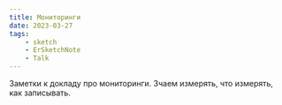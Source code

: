 ```yaml
---
title: Мониторинги
date: 2023-03-27
tags:
    - sketch
    - ErSketchNote
    - Talk
---
```


Заметки к докладу про мониторинги. Зчаем измерять, что измерять, как записывать.
